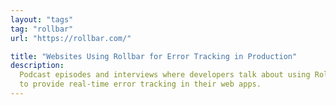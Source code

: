 ```yaml
---
layout: "tags"
tag: "rollbar"
url: "https://rollbar.com/"

title: "Websites Using Rollbar for Error Tracking in Production"
description:
  Podcast episodes and interviews where developers talk about using Rollbar 
  to provide real-time error tracking in their web apps.
---
```

